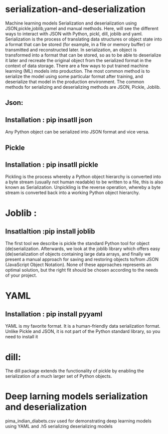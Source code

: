 # serialization-and-deserialization
Machine learning models Serialization and deserialization using JSON,pickle,joblib,yamel and manual methods. 
Here, will see the different ways to interact with JSON with Python, pickl, dill, joblib and yaml. 
Serialization is the process of translating data structures or object state into a format that can be stored (for example, in a file or memory buffer) or transmitted and reconstructed later. 
In serialization, an object is transformed into a format that can be stored, so as to be able to deserialize it later and recreate the original object from the serialized format in the context of data storage. 
There are a few ways to put trained machine learning (ML) models into production. The most common method is to serialize the model using some particular format after training, and deserialize that model in the production environment. 
The common methods for serializing and deserializing methods are  JSON, Pickle, Joblib. 
## Json: 
## Installation : pip insatll json
Any Python object can be serialized into JSON format and vice versa. 

## Pickle 
## Installation : pip insatll pickle
Pickling is the process whereby a Python object hierarchy is converted into a byte stream (usually not human readable) to be written to a file, this is also known as Serialization. Unpickling is the reverse operation, whereby a byte stream is converted back into a working Python object hierarchy. 

# Joblib : 
## Insatlaltion :pip install joblib
The first tool we describe is pickle the standard Python tool for object (de)serialization. Afterwards, we look at the joblib library which offers easy (de)serialization of objects containing large data arrays, and finally we present a manual approach for saving and restoring objects to/from JSON (JavaScript Object Notation). None of these approaches represents an optimal solution, but the right fit should be chosen according to the needs of your project. 

# YAML 
## Installation : pip install pyyaml
YAML is my favorite format. It is a human-friendly data serialization format. Unlike Pickle and JSON, it is not part of the Python standard library, so you need to install it 

# dill: 

The dill package extends the functionality of pickle by enabling the serialization of a much larger set of Python objects. 

# Deep larning models serialization and deserialization
pima_indian_diabets.csv used for demonstrating deep learning models using YAML and .h5  serializing deserializing models

